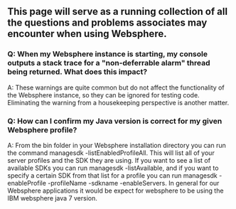 ## This page will serve as a running collection of all the questions and problems associates may encounter when using Websphere.

### Q: When my Websphere instance is starting, my console outputs a stack trace for a "non-deferrable alarm" thread being returned. What does this impact?
A: These warnings are quite common but do not affect the functionality of the Websphere instance, so they can be ignored for testing code. Eliminating the warning from a housekeeping perspective is another matter.

### Q: How can I confirm my Java version is correct for my given Websphere profile?
A: From the bin folder in your Websphere installation directory you can run the command managesdk -listEnabledProfileAll. This will list all of your server profiles and the SDK they are using. If you want to see a list of available SDKs you can run managesdk -listAvailable, and if you want to specify a certain SDK from that list for a profile you can run managesdk -enableProfile -profileName <profile name> -sdkname <sdkname> -enableServers. In general for our Websphere applications it would be expect for websphere to be using the IBM websphere java 7 version.

